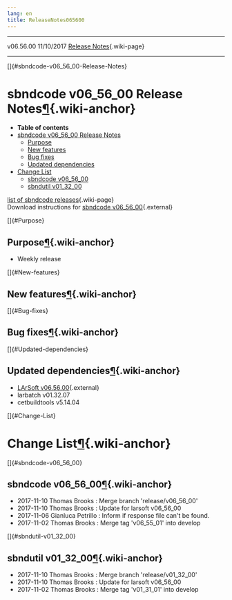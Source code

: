```yaml
---
lang: en
title: ReleaseNotes065600
---
```


  ----------- ------------ -- -- ------------------------------------------------------
  v06.56.00   11/10/2017         [Release Notes](ReleaseNotes065600.html){.wiki-page}
  ----------- ------------ -- -- ------------------------------------------------------

[]{#sbndcode-v06_56_00-Release-Notes}

sbndcode v06\_56\_00 Release Notes[¶](#sbndcode-v06_56_00-Release-Notes){.wiki-anchor}
======================================================================================

-   **Table of contents**
-   [sbndcode v06\_56\_00 Release
    Notes](#sbndcode-v06_56_00-Release-Notes)
    -   [Purpose](#Purpose)
    -   [New features](#New-features)
    -   [Bug fixes](#Bug-fixes)
    -   [Updated dependencies](#Updated-dependencies)
-   [Change List](#Change-List)
    -   [sbndcode v06\_56\_00](#sbndcode-v06_56_00)
    -   [sbndutil v01\_32\_00](#sbndutil-v01_32_00)

[list of sbndcode
releases](List_of_SBND_code_releases.html){.wiki-page}\
Download instructions for [sbndcode
v06\_56\_00](http://scisoft.fnal.gov/scisoft/bundles/sbnd/v06_56_00/sbndcode-v06_56_00.html){.external}

[]{#Purpose}

Purpose[¶](#Purpose){.wiki-anchor}
----------------------------------

-   Weekly release

[]{#New-features}

New features[¶](#New-features){.wiki-anchor}
--------------------------------------------

[]{#Bug-fixes}

Bug fixes[¶](#Bug-fixes){.wiki-anchor}
--------------------------------------

[]{#Updated-dependencies}

Updated dependencies[¶](#Updated-dependencies){.wiki-anchor}
------------------------------------------------------------

-   [LArSoft
    v06.56.00](https://cdcvs.fnal.gov/redmine/projects/larsoft/wiki/ReleaseNotes065600){.external}
-   larbatch v01.32.07
-   cetbuildtools v5.14.04

[]{#Change-List}

Change List[¶](#Change-List){.wiki-anchor}
==========================================

[]{#sbndcode-v06_56_00}

sbndcode v06\_56\_00[¶](#sbndcode-v06_56_00){.wiki-anchor}
----------------------------------------------------------

-   2017-11-10 Thomas Brooks : Merge branch \'release/v06\_56\_00\'
-   2017-11-10 Thomas Brooks : Update for larsoft v06\_56\_00
-   2017-11-06 Gianluca Petrillo : Inform if response file can\'t be
    found.
-   2017-11-02 Thomas Brooks : Merge tag \'v06\_55\_01\' into develop

[]{#sbndutil-v01_32_00}

sbndutil v01\_32\_00[¶](#sbndutil-v01_32_00){.wiki-anchor}
----------------------------------------------------------

-   2017-11-10 Thomas Brooks : Merge branch \'release/v01\_32\_00\'
-   2017-11-10 Thomas Brooks : Update for larsoft v06\_56\_00
-   2017-11-02 Thomas Brooks : Merge tag \'v01\_31\_01\' into develop
